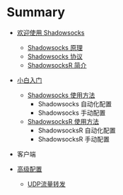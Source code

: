 # Summary

* [欢迎使用 Shadowsocks](README.md)
  * [Shadowsocks 原理](shadowsocksyuan-li.md)
  * [Shadowsocks 协议](shadowsocksxie-yi.md)
  * [ShadowsocksR 简介](shadowsocksrjie-shao.md)
* [小白入门](yong-hu-shou-ce.md)

  * [Shadowsocks 使用方法](yong-hu-shou-ce/shadowsocksshi-yong-fang-fa.md)
    * Shadowsocks 自动化配置
    * Shadowsocks 手动配置
  * [ShadowsocksR 使用方法](yong-hu-shou-ce/shadowsocksr-shi-yong-fang-fa.md)
    * ShadowsocksR 自动化配置
    * ShadowsocksR 手动配置

* 客户端

* [高级配置](gao-ji-pei-zhi.md)
  * [UDP流量转发](gao-ji-pei-zhi/udpliu-liang-zhuan-fa.md)



